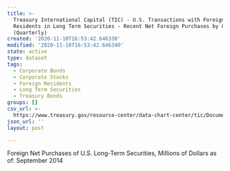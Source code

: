 ```yaml
---
title: >-
  Treasury International Capital (TIC) - U.S. Transactions with Foreign
  Residents in Long Term Securities - Recent Net Foreign Purchases by Country
  (Quarterly)
created: '2020-11-10T16:53:42.646330'
modified: '2020-11-10T16:53:42.646340'
state: active
type: dataset
tags:
  - Corporate Bonds
  - Corporate Stocks
  - Foreign Residents
  - Long Term Securities
  - Treasury Bonds
groups: []
csv_url: >-
  https://www.treasury.gov/resource-center/data-chart-center/tic/Documents/snetusq.csv
json_url: ''
layout: post

---
```

Foreign Net Purchases of U.S. Long-Term Securities, Millions of Dollars as of:  September 2014
